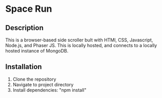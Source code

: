 # Space Run

## Description
This is a browser-based side scroller bult with HTMl, CSS, Javascript, Node.js, and Phaser JS. 
This is locally hosted, and connects to a locally hosted instance of MongoDB.

## Installation
1. Clone the repository
2. Navigate to project directory
3. Install dependencies: "npm install"
